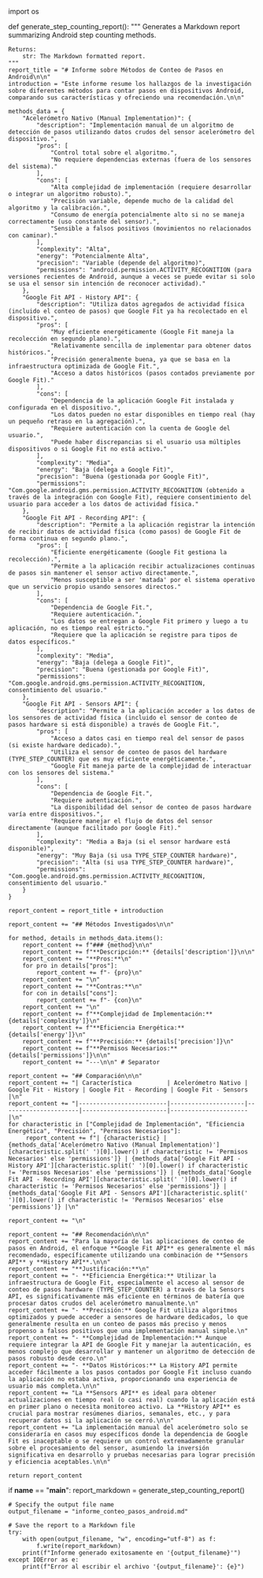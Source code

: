 import os

def generate_step_counting_report():
    """
    Generates a Markdown report summarizing Android step counting methods.

    Returns:
        str: The Markdown formatted report.
    """
    report_title = "# Informe sobre Métodos de Conteo de Pasos en Android\n\n"
    introduction = "Este informe resume los hallazgos de la investigación sobre diferentes métodos para contar pasos en dispositivos Android, comparando sus características y ofreciendo una recomendación.\n\n"

    methods_data = {
        "Acelerómetro Nativo (Manual Implementation)": {
            "description": "Implementación manual de un algoritmo de detección de pasos utilizando datos crudos del sensor acelerómetro del dispositivo.",
            "pros": [
                "Control total sobre el algoritmo.",
                "No requiere dependencias externas (fuera de los sensores del sistema)."
            ],
            "cons": [
                "Alta complejidad de implementación (requiere desarrollar o integrar un algoritmo robusto).",
                "Precisión variable, depende mucho de la calidad del algoritmo y la calibración.",
                "Consumo de energía potencialmente alto si no se maneja correctamente (uso constante del sensor).",
                "Sensible a falsos positivos (movimientos no relacionados con caminar)."
            ],
            "complexity": "Alta",
            "energy": "Potencialmente Alta",
            "precision": "Variable (depende del algoritmo)",
            "permissions": "android.permission.ACTIVITY_RECOGNITION (para versiones recientes de Android, aunque a veces se puede evitar si solo se usa el sensor sin intención de reconocer actividad)."
        },
        "Google Fit API - History API": {
            "description": "Utiliza datos agregados de actividad física (incluido el conteo de pasos) que Google Fit ya ha recolectado en el dispositivo.",
            "pros": [
                "Muy eficiente energéticamente (Google Fit maneja la recolección en segundo plano).",
                "Relativamente sencilla de implementar para obtener datos históricos.",
                "Precisión generalmente buena, ya que se basa en la infraestructura optimizada de Google Fit.",
                "Acceso a datos históricos (pasos contados previamente por Google Fit)."
            ],
            "cons": [
                "Dependencia de la aplicación Google Fit instalada y configurada en el dispositivo.",
                "Los datos pueden no estar disponibles en tiempo real (hay un pequeño retraso en la agregación).",
                "Requiere autenticación con la cuenta de Google del usuario.",
                "Puede haber discrepancias si el usuario usa múltiples dispositivos o si Google Fit no está activo."
            ],
            "complexity": "Media",
            "energy": "Baja (delega a Google Fit)",
            "precision": "Buena (gestionada por Google Fit)",
            "permissions": "Com.google.android.gms.permission.ACTIVITY_RECOGNITION (obtenido a través de la integración con Google Fit), requiere consentimiento del usuario para acceder a los datos de actividad física."
        },
        "Google Fit API - Recording API": {
            "description": "Permite a la aplicación registrar la intención de recibir datos de actividad física (como pasos) de Google Fit de forma continua en segundo plano.",
            "pros": [
                "Eficiente energéticamente (Google Fit gestiona la recolección).",
                "Permite a la aplicación recibir actualizaciones continuas de pasos sin mantener el sensor activo directamente.",
                "Menos susceptible a ser 'matada' por el sistema operativo que un servicio propio usando sensores directos."
            ],
            "cons": [
                "Dependencia de Google Fit.",
                "Requiere autenticación.",
                "Los datos se entregan a Google Fit primero y luego a tu aplicación, no es tiempo real estricto.",
                "Requiere que la aplicación se registre para tipos de datos específicos."
            ],
            "complexity": "Media",
            "energy": "Baja (delega a Google Fit)",
            "precision": "Buena (gestionada por Google Fit)",
            "permissions": "Com.google.android.gms.permission.ACTIVITY_RECOGNITION, consentimiento del usuario."
        },
        "Google Fit API - Sensors API": {
            "description": "Permite a la aplicación acceder a los datos de los sensores de actividad física (incluido el sensor de conteo de pasos hardware si está disponible) a través de Google Fit.",
            "pros": [
                "Acceso a datos casi en tiempo real del sensor de pasos (si existe hardware dedicado).",
                "Utiliza el sensor de conteo de pasos del hardware (TYPE_STEP_COUNTER) que es muy eficiente energéticamente.",
                "Google Fit maneja parte de la complejidad de interactuar con los sensores del sistema."
            ],
            "cons": [
                "Dependencia de Google Fit.",
                "Requiere autenticación.",
                "La disponibilidad del sensor de conteo de pasos hardware varía entre dispositivos.",
                "Requiere manejar el flujo de datos del sensor directamente (aunque facilitado por Google Fit)."
            ],
            "complexity": "Media a Baja (si el sensor hardware está disponible)",
            "energy": "Muy Baja (si usa TYPE_STEP_COUNTER hardware)",
            "precision": "Alta (si usa TYPE_STEP_COUNTER hardware)",
            "permissions": "Com.google.android.gms.permission.ACTIVITY_RECOGNITION, consentimiento del usuario."
        }
    }

    report_content = report_title + introduction

    report_content += "## Métodos Investigados\n\n"

    for method, details in methods_data.items():
        report_content += f"### {method}\n\n"
        report_content += f"**Descripción:** {details['description']}\n\n"
        report_content += "**Pros:**\n"
        for pro in details["pros"]:
            report_content += f"- {pro}\n"
        report_content += "\n"
        report_content += "**Contras:**\n"
        for con in details["cons"]:
            report_content += f"- {con}\n"
        report_content += "\n"
        report_content += f"**Complejidad de Implementación:** {details['complexity']}\n"
        report_content += f"**Eficiencia Energética:** {details['energy']}\n"
        report_content += f"**Precisión:** {details['precision']}\n"
        report_content += f"**Permisos Necesarios:** {details['permissions']}\n\n"
        report_content += "---\n\n" # Separator

    report_content += "## Comparación\n\n"
    report_content += "| Característica          | Acelerómetro Nativo | Google Fit - History | Google Fit - Recording | Google Fit - Sensors |\n"
    report_content += "|-------------------------|---------------------|----------------------|------------------------|----------------------|\n"
    for characteristic in ["Complejidad de Implementación", "Eficiencia Energética", "Precisión", "Permisos Necesarios"]:
         report_content += f"| {characteristic} | {methods_data['Acelerómetro Nativo (Manual Implementation)'][characteristic.split(' ')[0].lower() if characteristic != 'Permisos Necesarios' else 'permissions']} | {methods_data['Google Fit API - History API'][characteristic.split(' ')[0].lower() if characteristic != 'Permisos Necesarios' else 'permissions']} | {methods_data['Google Fit API - Recording API'][characteristic.split(' ')[0].lower() if characteristic != 'Permisos Necesarios' else 'permissions']} | {methods_data['Google Fit API - Sensors API'][characteristic.split(' ')[0].lower() if characteristic != 'Permisos Necesarios' else 'permissions']} |\n"

    report_content += "\n"

    report_content += "## Recomendación\n\n"
    report_content += "Para la mayoría de las aplicaciones de conteo de pasos en Android, el enfoque **Google Fit API** es generalmente el más recomendado, específicamente utilizando una combinación de **Sensors API** y **History API**.\n\n"
    report_content += "**Justificación:**\n"
    report_content += "- **Eficiencia Energética:** Utilizar la infraestructura de Google Fit, especialmente el acceso al sensor de conteo de pasos hardware (TYPE_STEP_COUNTER) a través de la Sensors API, es significativamente más eficiente en términos de batería que procesar datos crudos del acelerómetro manualmente.\n"
    report_content += "- **Precisión:** Google Fit utiliza algoritmos optimizados y puede acceder a sensores de hardware dedicados, lo que generalmente resulta en un conteo de pasos más preciso y menos propenso a falsos positivos que una implementación manual simple.\n"
    report_content += "- **Complejidad de Implementación:** Aunque requiere integrar la API de Google Fit y manejar la autenticación, es menos complejo que desarrollar y mantener un algoritmo de detección de pasos robusto desde cero.\n"
    report_content += "- **Datos Históricos:** La History API permite acceder fácilmente a los pasos contados por Google Fit incluso cuando la aplicación no estaba activa, proporcionando una experiencia de usuario más completa.\n\n"
    report_content += "La **Sensors API** es ideal para obtener actualizaciones en tiempo real (o casi real) cuando la aplicación está en primer plano o necesita monitoreo activo. La **History API** es crucial para mostrar resúmenes diarios, semanales, etc., y para recuperar datos si la aplicación se cerró.\n\n"
    report_content += "La implementación manual del acelerómetro solo se consideraría en casos muy específicos donde la dependencia de Google Fit es inaceptable o se requiere un control extremadamente granular sobre el procesamiento del sensor, asumiendo la inversión significativa en desarrollo y pruebas necesarias para lograr precisión y eficiencia aceptables.\n\n"

    return report_content

if __name__ == "__main__":
    report_markdown = generate_step_counting_report()

    # Specify the output file name
    output_filename = "informe_conteo_pasos_android.md"

    # Save the report to a Markdown file
    try:
        with open(output_filename, "w", encoding="utf-8") as f:
            f.write(report_markdown)
        print(f"Informe generado exitosamente en '{output_filename}'")
    except IOError as e:
        print(f"Error al escribir el archivo '{output_filename}': {e}")